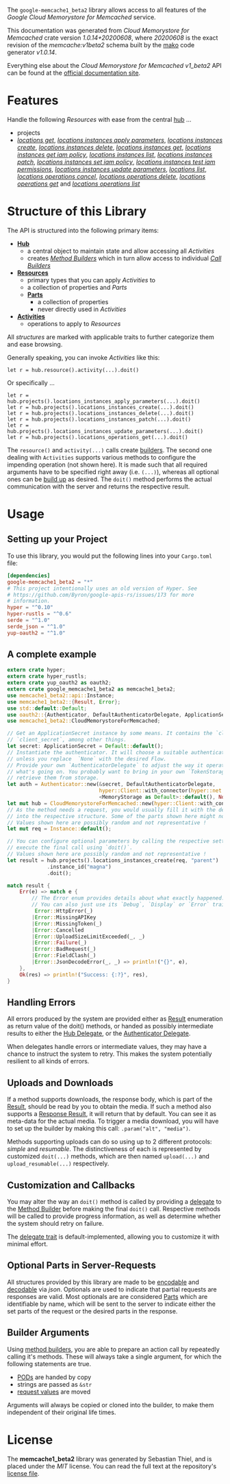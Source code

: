 <!---
DO NOT EDIT !
This file was generated automatically from 'src/mako/api/README.md.mako'
DO NOT EDIT !
-->
The `google-memcache1_beta2` library allows access to all features of the *Google Cloud Memorystore for Memcached* service.

This documentation was generated from *Cloud Memorystore for Memcached* crate version *1.0.14+20200608*, where *20200608* is the exact revision of the *memcache:v1beta2* schema built by the [mako](http://www.makotemplates.org/) code generator *v1.0.14*.

Everything else about the *Cloud Memorystore for Memcached* *v1_beta2* API can be found at the
[official documentation site](https://cloud.google.com/memorystore/).
# Features

Handle the following *Resources* with ease from the central [hub](https://docs.rs/google-memcache1_beta2/1.0.14+20200608/google_memcache1_beta2/CloudMemorystoreForMemcached) ... 

* projects
 * [*locations get*](https://docs.rs/google-memcache1_beta2/1.0.14+20200608/google_memcache1_beta2/api::ProjectLocationGetCall), [*locations instances apply parameters*](https://docs.rs/google-memcache1_beta2/1.0.14+20200608/google_memcache1_beta2/api::ProjectLocationInstanceApplyParameterCall), [*locations instances create*](https://docs.rs/google-memcache1_beta2/1.0.14+20200608/google_memcache1_beta2/api::ProjectLocationInstanceCreateCall), [*locations instances delete*](https://docs.rs/google-memcache1_beta2/1.0.14+20200608/google_memcache1_beta2/api::ProjectLocationInstanceDeleteCall), [*locations instances get*](https://docs.rs/google-memcache1_beta2/1.0.14+20200608/google_memcache1_beta2/api::ProjectLocationInstanceGetCall), [*locations instances get iam policy*](https://docs.rs/google-memcache1_beta2/1.0.14+20200608/google_memcache1_beta2/api::ProjectLocationInstanceGetIamPolicyCall), [*locations instances list*](https://docs.rs/google-memcache1_beta2/1.0.14+20200608/google_memcache1_beta2/api::ProjectLocationInstanceListCall), [*locations instances patch*](https://docs.rs/google-memcache1_beta2/1.0.14+20200608/google_memcache1_beta2/api::ProjectLocationInstancePatchCall), [*locations instances set iam policy*](https://docs.rs/google-memcache1_beta2/1.0.14+20200608/google_memcache1_beta2/api::ProjectLocationInstanceSetIamPolicyCall), [*locations instances test iam permissions*](https://docs.rs/google-memcache1_beta2/1.0.14+20200608/google_memcache1_beta2/api::ProjectLocationInstanceTestIamPermissionCall), [*locations instances update parameters*](https://docs.rs/google-memcache1_beta2/1.0.14+20200608/google_memcache1_beta2/api::ProjectLocationInstanceUpdateParameterCall), [*locations list*](https://docs.rs/google-memcache1_beta2/1.0.14+20200608/google_memcache1_beta2/api::ProjectLocationListCall), [*locations operations cancel*](https://docs.rs/google-memcache1_beta2/1.0.14+20200608/google_memcache1_beta2/api::ProjectLocationOperationCancelCall), [*locations operations delete*](https://docs.rs/google-memcache1_beta2/1.0.14+20200608/google_memcache1_beta2/api::ProjectLocationOperationDeleteCall), [*locations operations get*](https://docs.rs/google-memcache1_beta2/1.0.14+20200608/google_memcache1_beta2/api::ProjectLocationOperationGetCall) and [*locations operations list*](https://docs.rs/google-memcache1_beta2/1.0.14+20200608/google_memcache1_beta2/api::ProjectLocationOperationListCall)




# Structure of this Library

The API is structured into the following primary items:

* **[Hub](https://docs.rs/google-memcache1_beta2/1.0.14+20200608/google_memcache1_beta2/CloudMemorystoreForMemcached)**
    * a central object to maintain state and allow accessing all *Activities*
    * creates [*Method Builders*](https://docs.rs/google-memcache1_beta2/1.0.14+20200608/google_memcache1_beta2/client::MethodsBuilder) which in turn
      allow access to individual [*Call Builders*](https://docs.rs/google-memcache1_beta2/1.0.14+20200608/google_memcache1_beta2/client::CallBuilder)
* **[Resources](https://docs.rs/google-memcache1_beta2/1.0.14+20200608/google_memcache1_beta2/client::Resource)**
    * primary types that you can apply *Activities* to
    * a collection of properties and *Parts*
    * **[Parts](https://docs.rs/google-memcache1_beta2/1.0.14+20200608/google_memcache1_beta2/client::Part)**
        * a collection of properties
        * never directly used in *Activities*
* **[Activities](https://docs.rs/google-memcache1_beta2/1.0.14+20200608/google_memcache1_beta2/client::CallBuilder)**
    * operations to apply to *Resources*

All *structures* are marked with applicable traits to further categorize them and ease browsing.

Generally speaking, you can invoke *Activities* like this:

```Rust,ignore
let r = hub.resource().activity(...).doit()
```

Or specifically ...

```ignore
let r = hub.projects().locations_instances_apply_parameters(...).doit()
let r = hub.projects().locations_instances_create(...).doit()
let r = hub.projects().locations_instances_delete(...).doit()
let r = hub.projects().locations_instances_patch(...).doit()
let r = hub.projects().locations_instances_update_parameters(...).doit()
let r = hub.projects().locations_operations_get(...).doit()
```

The `resource()` and `activity(...)` calls create [builders][builder-pattern]. The second one dealing with `Activities` 
supports various methods to configure the impending operation (not shown here). It is made such that all required arguments have to be 
specified right away (i.e. `(...)`), whereas all optional ones can be [build up][builder-pattern] as desired.
The `doit()` method performs the actual communication with the server and returns the respective result.

# Usage

## Setting up your Project

To use this library, you would put the following lines into your `Cargo.toml` file:

```toml
[dependencies]
google-memcache1_beta2 = "*"
# This project intentionally uses an old version of Hyper. See
# https://github.com/Byron/google-apis-rs/issues/173 for more
# information.
hyper = "^0.10"
hyper-rustls = "^0.6"
serde = "^1.0"
serde_json = "^1.0"
yup-oauth2 = "^1.0"
```

## A complete example

```Rust
extern crate hyper;
extern crate hyper_rustls;
extern crate yup_oauth2 as oauth2;
extern crate google_memcache1_beta2 as memcache1_beta2;
use memcache1_beta2::api::Instance;
use memcache1_beta2::{Result, Error};
use std::default::Default;
use oauth2::{Authenticator, DefaultAuthenticatorDelegate, ApplicationSecret, MemoryStorage};
use memcache1_beta2::CloudMemorystoreForMemcached;

// Get an ApplicationSecret instance by some means. It contains the `client_id` and 
// `client_secret`, among other things.
let secret: ApplicationSecret = Default::default();
// Instantiate the authenticator. It will choose a suitable authentication flow for you, 
// unless you replace  `None` with the desired Flow.
// Provide your own `AuthenticatorDelegate` to adjust the way it operates and get feedback about 
// what's going on. You probably want to bring in your own `TokenStorage` to persist tokens and
// retrieve them from storage.
let auth = Authenticator::new(&secret, DefaultAuthenticatorDelegate,
                              hyper::Client::with_connector(hyper::net::HttpsConnector::new(hyper_rustls::TlsClient::new())),
                              <MemoryStorage as Default>::default(), None);
let mut hub = CloudMemorystoreForMemcached::new(hyper::Client::with_connector(hyper::net::HttpsConnector::new(hyper_rustls::TlsClient::new())), auth);
// As the method needs a request, you would usually fill it with the desired information
// into the respective structure. Some of the parts shown here might not be applicable !
// Values shown here are possibly random and not representative !
let mut req = Instance::default();

// You can configure optional parameters by calling the respective setters at will, and
// execute the final call using `doit()`.
// Values shown here are possibly random and not representative !
let result = hub.projects().locations_instances_create(req, "parent")
             .instance_id("magna")
             .doit();

match result {
    Err(e) => match e {
        // The Error enum provides details about what exactly happened.
        // You can also just use its `Debug`, `Display` or `Error` traits
         Error::HttpError(_)
        |Error::MissingAPIKey
        |Error::MissingToken(_)
        |Error::Cancelled
        |Error::UploadSizeLimitExceeded(_, _)
        |Error::Failure(_)
        |Error::BadRequest(_)
        |Error::FieldClash(_)
        |Error::JsonDecodeError(_, _) => println!("{}", e),
    },
    Ok(res) => println!("Success: {:?}", res),
}

```
## Handling Errors

All errors produced by the system are provided either as [Result](https://docs.rs/google-memcache1_beta2/1.0.14+20200608/google_memcache1_beta2/client::Result) enumeration as return value of
the doit() methods, or handed as possibly intermediate results to either the 
[Hub Delegate](https://docs.rs/google-memcache1_beta2/1.0.14+20200608/google_memcache1_beta2/client::Delegate), or the [Authenticator Delegate](https://docs.rs/yup-oauth2/*/yup_oauth2/trait.AuthenticatorDelegate.html).

When delegates handle errors or intermediate values, they may have a chance to instruct the system to retry. This 
makes the system potentially resilient to all kinds of errors.

## Uploads and Downloads
If a method supports downloads, the response body, which is part of the [Result](https://docs.rs/google-memcache1_beta2/1.0.14+20200608/google_memcache1_beta2/client::Result), should be
read by you to obtain the media.
If such a method also supports a [Response Result](https://docs.rs/google-memcache1_beta2/1.0.14+20200608/google_memcache1_beta2/client::ResponseResult), it will return that by default.
You can see it as meta-data for the actual media. To trigger a media download, you will have to set up the builder by making
this call: `.param("alt", "media")`.

Methods supporting uploads can do so using up to 2 different protocols: 
*simple* and *resumable*. The distinctiveness of each is represented by customized 
`doit(...)` methods, which are then named `upload(...)` and `upload_resumable(...)` respectively.

## Customization and Callbacks

You may alter the way an `doit()` method is called by providing a [delegate](https://docs.rs/google-memcache1_beta2/1.0.14+20200608/google_memcache1_beta2/client::Delegate) to the 
[Method Builder](https://docs.rs/google-memcache1_beta2/1.0.14+20200608/google_memcache1_beta2/client::CallBuilder) before making the final `doit()` call. 
Respective methods will be called to provide progress information, as well as determine whether the system should 
retry on failure.

The [delegate trait](https://docs.rs/google-memcache1_beta2/1.0.14+20200608/google_memcache1_beta2/client::Delegate) is default-implemented, allowing you to customize it with minimal effort.

## Optional Parts in Server-Requests

All structures provided by this library are made to be [encodable](https://docs.rs/google-memcache1_beta2/1.0.14+20200608/google_memcache1_beta2/client::RequestValue) and 
[decodable](https://docs.rs/google-memcache1_beta2/1.0.14+20200608/google_memcache1_beta2/client::ResponseResult) via *json*. Optionals are used to indicate that partial requests are responses 
are valid.
Most optionals are are considered [Parts](https://docs.rs/google-memcache1_beta2/1.0.14+20200608/google_memcache1_beta2/client::Part) which are identifiable by name, which will be sent to 
the server to indicate either the set parts of the request or the desired parts in the response.

## Builder Arguments

Using [method builders](https://docs.rs/google-memcache1_beta2/1.0.14+20200608/google_memcache1_beta2/client::CallBuilder), you are able to prepare an action call by repeatedly calling it's methods.
These will always take a single argument, for which the following statements are true.

* [PODs][wiki-pod] are handed by copy
* strings are passed as `&str`
* [request values](https://docs.rs/google-memcache1_beta2/1.0.14+20200608/google_memcache1_beta2/client::RequestValue) are moved

Arguments will always be copied or cloned into the builder, to make them independent of their original life times.

[wiki-pod]: http://en.wikipedia.org/wiki/Plain_old_data_structure
[builder-pattern]: http://en.wikipedia.org/wiki/Builder_pattern
[google-go-api]: https://github.com/google/google-api-go-client

# License
The **memcache1_beta2** library was generated by Sebastian Thiel, and is placed 
under the *MIT* license.
You can read the full text at the repository's [license file][repo-license].

[repo-license]: https://github.com/Byron/google-apis-rsblob/master/LICENSE.md
